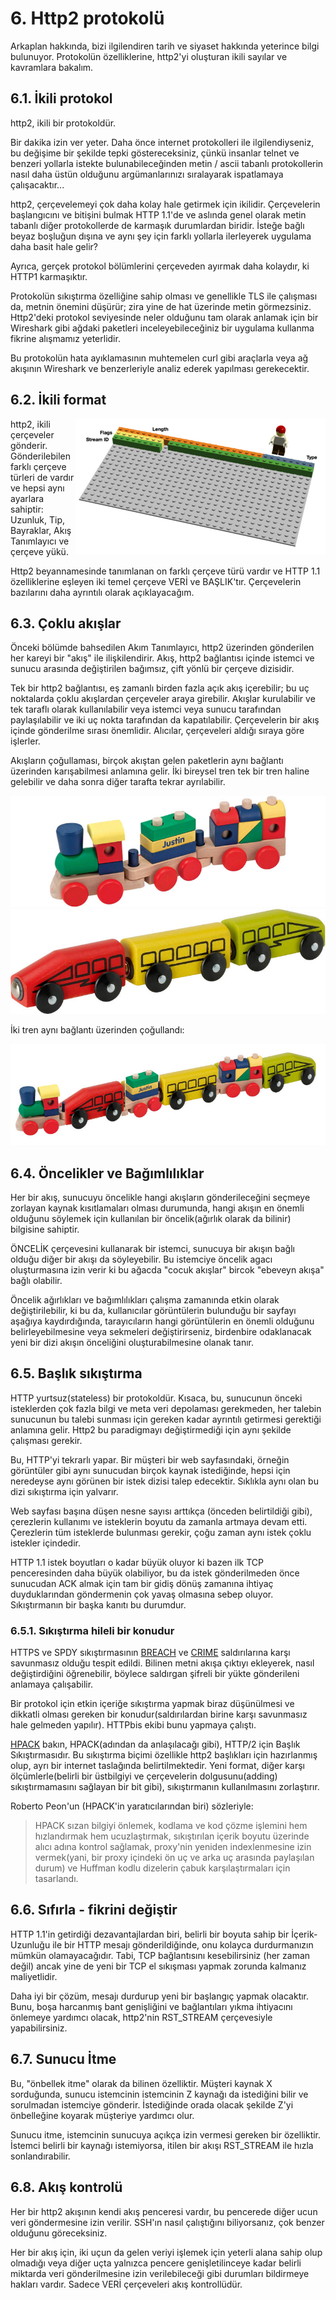 # 6. Http2 protokolü

Arkaplan hakkında, bizi ilgilendiren tarih ve siyaset hakkında yeterince bilgi bulunuyor. Protokolün özelliklerine, http2'yi oluşturan ikili sayılar ve kavramlara bakalım.

## 6.1. İkili protokol

http2, ikili bir protokoldür.

Bir dakika izin ver yeter. Daha önce internet protokolleri ile ilgilendiyseniz, bu değişime bir şekilde tepki göstereceksiniz, çünkü insanlar telnet ve benzeri yollarla istekte bulunabileceğinden metin / ascii tabanlı protokollerin nasıl daha üstün olduğunu argümanlarınızı sıralayarak ispatlamaya çalışacaktır...

http2, çerçevelemeyi çok daha kolay hale getirmek için ikilidir. Çerçevelerin başlangıcını ve bitişini bulmak HTTP 1.1'de ve aslında genel olarak metin tabanlı diğer protokollerde de karmaşık durumlardan biridir. İsteğe bağlı beyaz boşluğun dışına ve aynı şey için farklı yollarla ilerleyerek uygulama daha basit hale gelir?

Ayrıca, gerçek protokol bölümlerini çerçeveden ayırmak daha kolaydır, ki HTTP1 karmaşıktır.

Protokolün sıkıştırma özelliğine sahip olması ve genellikle TLS ile çalışması da, metnin önemini düşürür; zira yine de hat üzerinde metin görmezsiniz. Http2'deki protokol seviyesinde neler olduğunu tam olarak anlamak için bir Wireshark gibi ağdaki paketleri inceleyebileceğiniz bir uygulama kullanma fikrine alışmamız yeterlidir.

Bu protokolün hata ayıklamasının muhtemelen curl gibi araçlarla veya ağ akışının Wireshark ve benzerleriyle analiz ederek yapılması gerekecektir.

## 6.2. İkili format

<img style="float: right;" src="https://raw.githubusercontent.com/bagder/http2-explained/master/images/frame-layout.png" />

http2, ikili çerçeveler gönderir. Gönderilebilen farklı çerçeve türleri de vardır ve hepsi aynı ayarlara sahiptir: Uzunluk, Tip, Bayraklar, Akış Tanımlayıcı ve çerçeve yükü.

Http2 beyannamesinde tanımlanan on farklı çerçeve türü vardır ve HTTP 1.1 özelliklerine eşleyen iki temel çerçeve VERİ ve BAŞLIK'tır. Çerçevelerin bazılarını daha ayrıntılı olarak açıklayacağım.

## 6.3. Çoklu akışlar

Önceki bölümde bahsedilen Akım Tanımlayıcı, http2 üzerinden gönderilen her kareyi bir "akış" ile ilişkilendirir. Akış, http2 bağlantısı içinde istemci ve sunucu arasında değiştirilen bağımsız, çift yönlü bir çerçeve dizisidir.

Tek bir http2 bağlantısı, eş zamanlı birden fazla açık akış içerebilir; bu uç noktalarda çoklu akışlardan çerçeveler araya girebilir. Akışlar kurulabilir ve tek taraflı olarak kullanılabilir veya istemci veya sunucu tarafından paylaşılabilir ve iki uç nokta tarafından da kapatılabilir. Çerçevelerin bir akış içinde gönderilme sırası önemlidir. Alıcılar, çerçeveleri aldığı sıraya göre işlerler.

Akışların çoğullaması, birçok akıştan gelen paketlerin aynı bağlantı üzerinden karışabilmesi anlamına gelir. İki bireysel tren tek bir tren haline gelebilir ve daha sonra diğer tarafta tekrar ayrılabilir.

![one train](https://raw.githubusercontent.com/bagder/http2-explained/master/images/train-justin.jpg)
![another train](https://raw.githubusercontent.com/bagder/http2-explained/master/images/train-ikea.jpg)

İki tren aynı bağlantı üzerinden çoğullandı:

![multiplexed train](https://raw.githubusercontent.com/bagder/http2-explained/master/images/train-multiplexed.jpg)

## 6.4. Öncelikler ve Bağımlılıklar

Her bir akış, sunucuyu öncelikle hangi akışların gönderileceğini seçmeye zorlayan kaynak kısıtlamaları olması durumunda, hangi akışın en önemli olduğunu söylemek için kullanılan bir öncelik(ağırlık olarak da bilinir) bilgisine sahiptir.

ÖNCELİK çerçevesini kullanarak bir istemci, sunucuya bir akışın bağlı olduğu diğer bir akışı da söyleyebilir. Bu istemciye öncelik agacı oluşturmasına izin verir  ki bu ağacda "cocuk akışlar" bircok "ebeveyn akışa" bağlı olabilir.

Öncelik ağırlıkları ve bağımlılıkları çalışma zamanında etkin olarak değiştirilebilir, ki bu da, kullanıcılar görüntülerin bulunduğu bir sayfayı aşağıya kaydırdığında, tarayıcıların hangi görüntülerin en önemli olduğunu belirleyebilmesine veya sekmeleri değiştirirseniz, birdenbire odaklanacak yeni bir dizi akışın önceliğini oluşturabilmesine olanak tanır.

## 6.5. Başlık sıkıştırma

HTTP yurtsuz(stateless) bir protokoldür. Kısaca, bu, sunucunun önceki isteklerden çok fazla bilgi ve meta veri depolaması gerekmeden, her talebin sunucunun bu talebi sunması için gereken kadar ayrıntılı getirmesi gerektiği anlamına gelir. Http2 bu paradigmayı değiştirmediği için aynı şekilde çalışması gerekir.

Bu, HTTP'yi tekrarlı yapar. Bir müşteri bir web sayfasındaki, örneğin görüntüler gibi aynı sunucudan birçok kaynak istediğinde, hepsi için neredeyse aynı görünen bir istek dizisi talep edecektir. Sıklıkla aynı olan bu dizi sıkıştırma için yalvarır.

Web sayfası başına düşen nesne sayısı arttıkça (önceden belirtildiği gibi), çerezlerin kullanımı ve isteklerin boyutu da zamanla artmaya devam etti. Çerezlerin tüm isteklerde bulunması gerekir, çoğu zaman aynı istek çoklu istekler içindedir.

HTTP 1.1 istek boyutları o kadar büyük oluyor ki bazen ilk TCP penceresinden daha büyük olabiliyor, bu da istek gönderilmeden önce sunucudan ACK almak için tam bir gidiş dönüş zamanına ihtiyaç duyduklarından göndermenin çok yavaş olmasına sebep oluyor. Sıkıştırmanın bir başka kanıtı bu durumdur.

### 6.5.1. Sıkıştırma hileli bir konudur

HTTPS ve SPDY sıkıştırmasının [BREACH](https://en.wikipedia.org/wiki/BREACH_%28security_exploit%29) ve [CRIME](https://en.wikipedia.org/wiki/CRIME) saldırılarına karşı savunmasız olduğu tespit edildi. Bilinen metni akışa çıktıyı ekleyerek, nasıl değiştirdiğini öğrenebilir, böylece saldırgan şifreli bir yükte gönderileni anlamaya çalışabilir.

Bir protokol için etkin içeriğe sıkıştırma yapmak biraz düşünülmesi ve dikkatli olması gereken bir konudur(saldırılardan birine karşı savunmasız hale gelmeden yapılır). HTTPbis ekibi bunu yapmaya çalıştı.

[HPACK](https://www.rfc-editor.org/rfc/rfc7541.txt) bakın, HPACK(adından da anlaşılacağı gibi), HTTP/2 için Başlık Sıkıştırmasıdır. Bu sıkıştırma biçimi özellikle http2 başlıkları için hazırlanmış olup, ayrı bir internet taslağında belirtilmektedir. Yeni format, diğer karşı ölçümlerle(belirli bir üstbilgiyi ve çerçevelerin dolgusunu(adding) sıkıştırmamasını sağlayan bir bit gibi), sıkıştırmanın kullanılmasını zorlaştırır.

Roberto Peon'un (HPACK'in yaratıcılarından biri) sözleriyle:

> HPACK sızan bilgiyi önlemek,
> kodlama ve kod çözme işlemini hem hızlandırmak hem ucuzlaştırmak,
> sıkıştırılan içerik boyutu üzerinde alıcı adına kontrol sağlamak,
> proxy'nin yeniden indexlenmesine izin vermek(yani, bir proxy içindeki ön uç ve arka uç arasında paylaşılan durum)
> ve Huffman kodlu dizelerin çabuk karşılaştırmaları için tasarlandı.

## 6.6. Sıfırla - fikrini değiştir

HTTP 1.1'in getirdiği dezavantajlardan biri, belirli bir boyuta sahip bir İçerik-Uzunluğu ile bir HTTP mesajı gönderildiğinde, onu kolayca durdurmanızın mümkün olamayacağıdır. Tabi, TCP bağlantısını kesebilirsiniz (her zaman değil) ancak yine de yeni bir TCP el sıkışması yapmak zorunda kalmanız maliyetlidir.

Daha iyi bir çözüm, mesajı durdurup yeni bir başlangıç yapmak olacaktır. Bunu, boşa harcanmış bant genişliğini ve bağlantıları yıkma ihtiyacını önlemeye yardımcı olacak, http2'nin RST_STREAM çerçevesiyle yapabilirsiniz.

## 6.7. Sunucu İtme

Bu, "önbellek itme" olarak da bilinen özelliktir. Müşteri kaynak X sorduğunda, sunucu istemcinin istemcinin Z kaynağı da istediğini bilir ve sorulmadan istemciye gönderir. İstediğinde orada olacak şekilde Z'yi önbelleğine koyarak müşteriye yardımcı olur.

Sunucu itme, istemcinin sunucuya açıkça izin vermesi gereken bir özelliktir. İstemci belirli bir kaynağı istemiyorsa, itilen bir akışı RST_STREAM ile hızla sonlandırabilir.

## 6.8. Akış kontrolü

Her bir http2 akışının kendi akış penceresi vardır, bu pencerede diğer ucun veri göndermesine izin verilir. SSH'ın nasıl çalıştığını biliyorsanız, çok benzer  olduğunu göreceksiniz.

Her bir akış için, iki uçun da gelen veriyi işlemek için yeterli alana sahip olup olmadığı veya diğer uçta yalnızca pencere genişletilinceye kadar belirli miktarda veri gönderilmesine izin verilebileceği gibi durumları bildirmeye hakları vardır. Sadece VERİ çerçeveleri akış kontrollüdür.